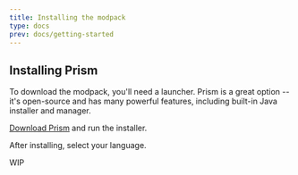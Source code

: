 ```yaml
---
title: Installing the modpack
type: docs
prev: docs/getting-started
---
```


## Installing Prism

To download the modpack, you'll need a launcher. Prism is a great option -- it's open-source and has many powerful features, including built-in Java installer and manager.

[Download Prism](https://prismlauncher.org/) and run the installer.

After installing, select your language.

WIP
